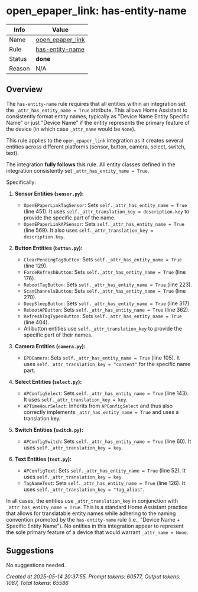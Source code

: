 # open_epaper_link: has-entity-name

| Info   | Value                                                                    |
|--------|--------------------------------------------------------------------------|
| Name   | [open_epaper_link](https://www.home-assistant.io/integrations/open_epaper_link/) |
| Rule   | [has-entity-name](https://developers.home-assistant.io/docs/core/integration-quality-scale/rules/has-entity-name)                                                     |
| Status | **done**                                       |
| Reason | N/A |

## Overview

The `has-entity-name` rule requires that all entities within an integration set the `_attr_has_entity_name = True` attribute. This allows Home Assistant to consistently format entity names, typically as "Device Name Entity Specific Name" or just "Device Name" if the entity represents the primary feature of the device (in which case `_attr_name` would be `None`).

This rule applies to the `open_epaper_link` integration as it creates several entities across different platforms (sensor, button, camera, select, switch, text).

The integration **fully follows** this rule. All entity classes defined in the integration consistently set `_attr_has_entity_name = True`.

Specifically:

1.  **Sensor Entities (`sensor.py`):**
    *   `OpenEPaperLinkTagSensor`: Sets `self._attr_has_entity_name = True` (line 451). It uses `self._attr_translation_key = description.key` to provide the specific part of the name.
    *   `OpenEPaperLinkAPSensor`: Sets `self._attr_has_entity_name = True` (line 569). It also uses `self._attr_translation_key = description.key`.

2.  **Button Entities (`button.py`):**
    *   `ClearPendingTagButton`: Sets `self._attr_has_entity_name = True` (line 129).
    *   `ForceRefreshButton`: Sets `self._attr_has_entity_name = True` (line 176).
    *   `RebootTagButton`: Sets `self._attr_has_entity_name = True` (line 223).
    *   `ScanChannelsButton`: Sets `self._attr_has_entity_name = True` (line 270).
    *   `DeepSleepButton`: Sets `self._attr_has_entity_name = True` (line 317).
    *   `RebootAPButton`: Sets `self._attr_has_entity_name = True` (line 362).
    *   `RefreshTagTypesButton`: Sets `self._attr_has_entity_name = True` (line 404).
    *   All button entities use `self._attr_translation_key` to provide the specific part of their names.

3.  **Camera Entities (`camera.py`):**
    *   `EPDCamera`: Sets `self._attr_has_entity_name = True` (line 105). It uses `self._attr_translation_key = "content"` for the specific name part.

4.  **Select Entities (`select.py`):**
    *   `APConfigSelect`: Sets `self._attr_has_entity_name = True` (line 143). It uses `self._attr_translation_key = key`.
    *   `APTimeHourSelect`: Inherits from `APConfigSelect` and thus also correctly implements `_attr_has_entity_name = True` and uses a translation key.

5.  **Switch Entities (`switch.py`):**
    *   `APConfigSwitch`: Sets `self._attr_has_entity_name = True` (line 60). It uses `self._attr_translation_key = key`.

6.  **Text Entities (`text.py`):**
    *   `APConfigText`: Sets `self._attr_has_entity_name = True` (line 52). It uses `self._attr_translation_key = key`.
    *   `TagNameText`: Sets `self._attr_has_entity_name = True` (line 126). It uses `self._attr_translation_key = "tag_alias"`.

In all cases, the entities use `_attr_translation_key` in conjunction with `_attr_has_entity_name = True`. This is a standard Home Assistant practice that allows for translatable entity names while adhering to the naming convention promoted by the `has-entity-name` rule (i.e., "Device Name + Specific Entity Name"). No entities in this integration appear to represent the sole primary feature of a device that would warrant `_attr_name = None`.

## Suggestions

No suggestions needed.

_Created at 2025-05-14 20:37:55. Prompt tokens: 60577, Output tokens: 1087, Total tokens: 65586_
